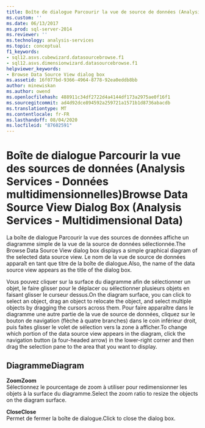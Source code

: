 ```yaml
---
title: Boîte de dialogue Parcourir la vue de source de données (Analysis Services-données multidimensionnelles) | Microsoft Docs
ms.custom: ''
ms.date: 06/13/2017
ms.prod: sql-server-2014
ms.reviewer: ''
ms.technology: analysis-services
ms.topic: conceptual
f1_keywords:
- sql12.asvs.cubewizard.datasourcebrowse.f1
- sql12.asvs.dimensionwizard.datasourcebrowse.f1
helpviewer_keywords:
- Browse Data Source View dialog box
ms.assetid: 16f077bd-9366-4964-8778-92ea0eddb8bb
author: minewiskan
ms.author: owend
ms.openlocfilehash: 488911c34df2722d4a4144df173a2975ae0f16f1
ms.sourcegitcommit: ad4d92dce894592a259721a1571b1d8736abacdb
ms.translationtype: MT
ms.contentlocale: fr-FR
ms.lasthandoff: 08/04/2020
ms.locfileid: "87602591"
---
```

# <a name="browse-data-source-view-dialog-box-analysis-services---multidimensional-data"></a><span data-ttu-id="99247-102">Boîte de dialogue Parcourir la vue des sources de données (Analysis Services - Données multidimensionnelles)</span><span class="sxs-lookup"><span data-stu-id="99247-102">Browse Data Source View Dialog Box (Analysis Services - Multidimensional Data)</span></span>
  <span data-ttu-id="99247-103">La boîte de dialogue Parcourir la vue des sources de données affiche un diagramme simple de la vue de la source de données sélectionnée.</span><span class="sxs-lookup"><span data-stu-id="99247-103">The Browse Data Source View dialog box displays a simple graphical diagram of the selected data source view.</span></span> <span data-ttu-id="99247-104">Le nom de la vue de source de données apparaît en tant que titre de la boîte de dialogue.</span><span class="sxs-lookup"><span data-stu-id="99247-104">Also, the name of the data source view appears as the title of the dialog box.</span></span>  
  
 <span data-ttu-id="99247-105">Vous pouvez cliquer sur la surface du diagramme afin de sélectionner un objet, le faire glisser pour le déplacer ou sélectionner plusieurs objets en faisant glisser le curseur dessus.</span><span class="sxs-lookup"><span data-stu-id="99247-105">On the diagram surface, you can click to select an object, drag an object to relocate the object, and select multiple objects by dragging the cursors across them.</span></span> <span data-ttu-id="99247-106">Pour faire apparaître dans le diagramme une autre partie de la vue de source de données, cliquez sur le bouton de navigation (flèche à quatre branches) dans le coin inférieur droit, puis faites glisser le volet de sélection vers la zone à afficher.</span><span class="sxs-lookup"><span data-stu-id="99247-106">To change which portion of the data source view appears in the diagram, click the navigation button (a four-headed arrow) in the lower-right corner and then drag the selection pane to the area that you want to display.</span></span>  
  
## <a name="diagram"></a><span data-ttu-id="99247-107">Diagramme</span><span class="sxs-lookup"><span data-stu-id="99247-107">Diagram</span></span>  
 <span data-ttu-id="99247-108">**Zoom**</span><span class="sxs-lookup"><span data-stu-id="99247-108">**Zoom**</span></span>  
 <span data-ttu-id="99247-109">Sélectionnez le pourcentage de zoom à utiliser pour redimensionner les objets à la surface du diagramme.</span><span class="sxs-lookup"><span data-stu-id="99247-109">Select the zoom ratio to resize the objects on the diagram surface.</span></span>  
  
 <span data-ttu-id="99247-110">**Close**</span><span class="sxs-lookup"><span data-stu-id="99247-110">**Close**</span></span>  
 <span data-ttu-id="99247-111">Permet de fermer la boîte de dialogue.</span><span class="sxs-lookup"><span data-stu-id="99247-111">Click to close the dialog box.</span></span>  
  
  
